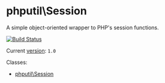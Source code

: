 # phputil\Session

A simple object-oriented wrapper to PHP's session functions.

[![Build Status](https://travis-ci.org/thiagodp/session.svg?branch=master)](https://travis-ci.org/thiagodp/session)

Current [version](http://semver.org/): `1.0`

Classes: 
* [phputil\Session](https://github.com/thiagodp/session/blob/master/lib/Session.php)

